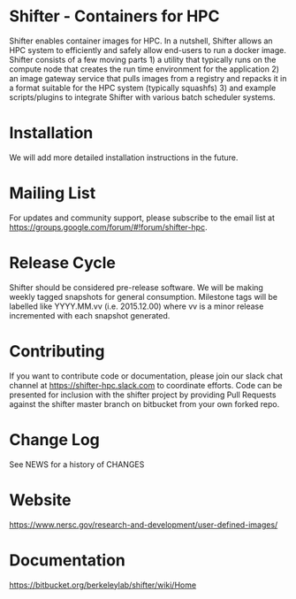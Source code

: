 # Shifter - Containers for HPC

Shifter enables container images for HPC.  In a nutshell, Shifter allows an HPC system to efficiently and safely allow end-users 
to run a docker image.  Shifter consists of a few moving parts 1) a utility that typically runs on the compute node that creates
the run time environment for the application 2) an image gateway service that pulls images from a registry and repacks it in a 
format suitable for the HPC system (typically squashfs) 3) and example scripts/plugins to integrate Shifter with various batch
scheduler systems.


# Installation

We will add more detailed installation instructions in the future.

# Mailing List

For updates and community support, please subscribe to the email list at https://groups.google.com/forum/#!forum/shifter-hpc.

# Release Cycle

Shifter should be considered pre-release software.  We will be making weekly tagged snapshots for general consumption.
Milestone tags will be labelled like YYYY.MM.vv (i.e. 2015.12.00) where vv is a minor release incremented with each snapshot
generated.

# Contributing

If you want to contribute code or documentation, please join our slack chat channel at https://shifter-hpc.slack.com to
coordinate efforts.  Code can be presented for inclusion with the shifter project by providing Pull Requests against the
shifter master branch on bitbucket from your own forked repo.

# Change Log

See NEWS for a history of CHANGES

# Website

https://www.nersc.gov/research-and-development/user-defined-images/

# Documentation

https://bitbucket.org/berkeleylab/shifter/wiki/Home
